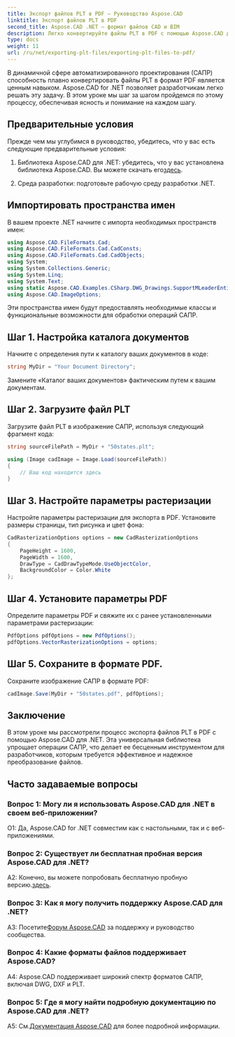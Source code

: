 ```yaml
---
title: Экспорт файлов PLT в PDF — Руководство Aspose.CAD
linktitle: Экспорт файлов PLT в PDF
second_title: Aspose.CAD .NET — формат файлов CAD и BIM
description: Легко конвертируйте файлы PLT в PDF с помощью Aspose.CAD для .NET. Следуйте нашему пошаговому руководству для плавной интеграции и получения надежных результатов.
type: docs
weight: 11
url: /ru/net/exporting-plt-files/exporting-plt-files-to-pdf/
---
```

В динамичной сфере автоматизированного проектирования (САПР) способность плавно конвертировать файлы PLT в формат PDF является ценным навыком. Aspose.CAD for .NET позволяет разработчикам легко решать эту задачу. В этом уроке мы шаг за шагом пройдемся по этому процессу, обеспечивая ясность и понимание на каждом шагу.

## Предварительные условия

Прежде чем мы углубимся в руководство, убедитесь, что у вас есть следующие предварительные условия:

1. Библиотека Aspose.CAD для .NET: убедитесь, что у вас установлена библиотека Aspose.CAD. Вы можете скачать его[здесь](https://releases.aspose.com/cad/net/).

2. Среда разработки: подготовьте рабочую среду разработки .NET.

## Импортировать пространства имен

В вашем проекте .NET начните с импорта необходимых пространств имен:

```csharp
using Aspose.CAD.FileFormats.Cad;
using Aspose.CAD.FileFormats.Cad.CadConsts;
using Aspose.CAD.FileFormats.Cad.CadObjects;
using System;
using System.Collections.Generic;
using System.Linq;
using System.Text;
using static Aspose.CAD.Examples.CSharp.DWG_Drawings.SupportMLeaderEntityForDWGFormat;
using Aspose.CAD.ImageOptions;
```

Эти пространства имен будут предоставлять необходимые классы и функциональные возможности для обработки операций САПР.

## Шаг 1. Настройка каталога документов

Начните с определения пути к каталогу ваших документов в коде:

```csharp
string MyDir = "Your Document Directory";
```

Замените «Каталог ваших документов» фактическим путем к вашим документам.

## Шаг 2. Загрузите файл PLT

Загрузите файл PLT в изображение САПР, используя следующий фрагмент кода:

```csharp
string sourceFilePath = MyDir + "50states.plt";

using (Image cadImage = Image.Load(sourceFilePath))
{
    // Ваш код находится здесь
}
```

## Шаг 3. Настройте параметры растеризации

Настройте параметры растеризации для экспорта в PDF. Установите размеры страницы, тип рисунка и цвет фона:

```csharp
CadRasterizationOptions options = new CadRasterizationOptions
{
    PageHeight = 1600,
    PageWidth = 1600,
    DrawType = CadDrawTypeMode.UseObjectColor,
    BackgroundColor = Color.White
};
```

## Шаг 4. Установите параметры PDF

Определите параметры PDF и свяжите их с ранее установленными параметрами растеризации:

```csharp
PdfOptions pdfOptions = new PdfOptions();
pdfOptions.VectorRasterizationOptions = options;
```

## Шаг 5. Сохраните в формате PDF.

Сохраните изображение САПР в формате PDF:

```csharp
cadImage.Save(MyDir + "50states.pdf", pdfOptions);
```

## Заключение

В этом уроке мы рассмотрели процесс экспорта файлов PLT в PDF с помощью Aspose.CAD для .NET. Эта универсальная библиотека упрощает операции САПР, что делает ее бесценным инструментом для разработчиков, которым требуется эффективное и надежное преобразование файлов.

## Часто задаваемые вопросы

### Вопрос 1: Могу ли я использовать Aspose.CAD для .NET в своем веб-приложении?

О1: Да, Aspose.CAD for .NET совместим как с настольными, так и с веб-приложениями.

### Вопрос 2: Существует ли бесплатная пробная версия Aspose.CAD для .NET?

 A2: Конечно, вы можете попробовать бесплатную пробную версию.[здесь](https://releases.aspose.com/).

### Вопрос 3: Как я могу получить поддержку Aspose.CAD для .NET?

 A3: Посетите[Форум Aspose.CAD](https://forum.aspose.com/c/cad/19) за поддержку и руководство сообщества.

### Вопрос 4: Какие форматы файлов поддерживает Aspose.CAD?

A4: Aspose.CAD поддерживает широкий спектр форматов САПР, включая DWG, DXF и PLT.

### Вопрос 5: Где я могу найти подробную документацию по Aspose.CAD для .NET?

 A5: См.[Документация Aspose.CAD](https://reference.aspose.com/cad/net/) для более подробной информации.